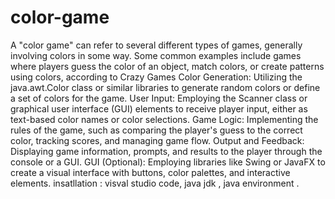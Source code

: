 # color-game
A "color game" can refer to several different types of games, generally involving colors in some way. Some common examples include games where players guess the color of an object, match colors, or create patterns using colors, according to Crazy Games 
Color Generation:
Utilizing the java.awt.Color class or similar libraries to generate random colors or define a set of colors for the game.
User Input:
Employing the Scanner class or graphical user interface (GUI) elements to receive player input, either as text-based color names or color selections.
Game Logic:
Implementing the rules of the game, such as comparing the player's guess to the correct color, tracking scores, and managing game flow.
Output and Feedback:
Displaying game information, prompts, and results to the player through the console or a GUI.
GUI (Optional):
Employing libraries like Swing or JavaFX to create a visual interface with buttons, color palettes, and interactive elements.
insatllation : visval studio code, java jdk , java environment .
